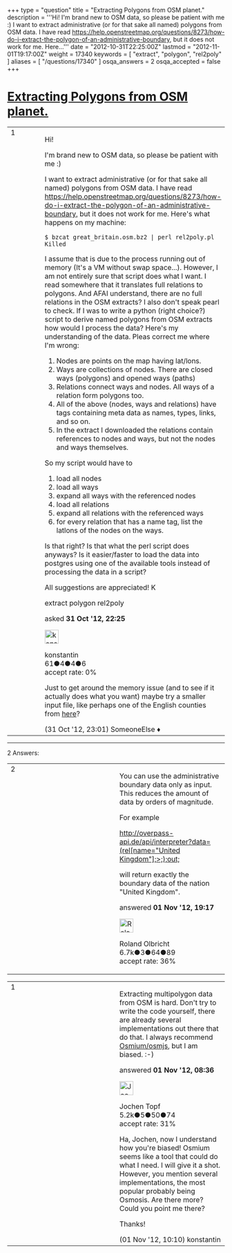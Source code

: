 +++
type = "question"
title = "Extracting Polygons from OSM planet."
description = '''Hi! I&#x27;m brand new to OSM data, so please be patient with me :) I want to extract administrative (or for that sake all named) polygons from OSM data. I have read https://help.openstreetmap.org/questions/8273/how-do-i-extract-the-polygon-of-an-administrative-boundary, but it does not work for me. Here...'''
date = "2012-10-31T22:25:00Z"
lastmod = "2012-11-01T19:17:00Z"
weight = 17340
keywords = [ "extract", "polygon", "rel2poly" ]
aliases = [ "/questions/17340" ]
osqa_answers = 2
osqa_accepted = false
+++

<div class="headNormal">

# [Extracting Polygons from OSM planet.](/questions/17340/extracting-polygons-from-osm-planet)

</div>

<div id="main-body">

<div id="askform">

<table id="question-table" style="width:100%;">
<colgroup>
<col style="width: 50%" />
<col style="width: 50%" />
</colgroup>
<tbody>
<tr>
<td style="width: 30px; vertical-align: top"><div class="vote-buttons">
<span id="post-17340-upvote" class="ajax-command post-vote up" rel="nofollow" title="I like this post (click again to cancel)"> </span>
<div id="post-17340-score" class="post-score" title="current number of votes">
1
</div>
<span id="post-17340-downvote" class="ajax-command post-vote down" rel="nofollow" title="I dont like this post (click again to cancel)"> </span> <span id="favorite-mark" class="ajax-command favorite-mark" rel="nofollow" title="mark/unmark this question as favorite (click again to cancel)"> </span>
<div id="favorite-count" class="favorite-count">
&#10;</div>
</div></td>
<td><div id="item-right">
<div class="question-body">
<p>Hi!</p>
<p>I'm brand new to OSM data, so please be patient with me :)</p>
<p>I want to extract administrative (or for that sake all named) polygons from OSM data. I have read <a href="/questions/8273/how-do-i-extract-the-polygon-of-an-administrative-boundary,">https://help.openstreetmap.org/questions/8273/how-do-i-extract-the-polygon-of-an-administrative-boundary,</a> but it does not work for me. Here's what happens on my machine:</p>
<pre><code>$ bzcat great_britain.osm.bz2 | perl rel2poly.pl 
Killed</code></pre>
<p>I assume that is due to the process running out of memory (It's a VM without swap space...). However, I am not entirely sure that script does what I want. I read somewhere that it translates full relations to polygons. And AFAI understand, there are no full relations in the OSM extracts? I also don't speak pearl to check. If I was to write a python (right choice?) script to derive named polygons from OSM extracts how would I process the data? Here's my understanding of the data. Pleas correct me where I'm wrong:</p>
<ol>
<li>Nodes are points on the map having lat/lons.</li>
<li>Ways are collections of nodes. There are closed ways (polygons) and opened ways (paths)</li>
<li>Relations connect ways and nodes. All ways of a relation form polygons too.</li>
<li>All of the above (nodes, ways and relations) have tags containing meta data as names, types, links, and so on.</li>
<li>In the extract I downloaded the relations contain references to nodes and ways, but not the nodes and ways themselves.</li>
</ol>
<p>So my script would have to</p>
<ol>
<li>load all nodes</li>
<li>load all ways</li>
<li>expand all ways with the referenced nodes</li>
<li>load all relations</li>
<li>expand all relations with the referenced ways</li>
<li>for every relation that has a name tag, list the latlons of the nodes on the ways.</li>
</ol>
<p>Is that right? Is that what the perl script does anyways? Is it easier/faster to load the data into postgres using one of the available tools instead of processing the data in a script?</p>
<p>All suggestions are appreciated! K</p>
</div>
<div id="question-tags" class="tags-container tags">
<span class="post-tag tag-link-extract" rel="tag" title="see questions tagged &#39;extract&#39;">extract</span> <span class="post-tag tag-link-polygon" rel="tag" title="see questions tagged &#39;polygon&#39;">polygon</span> <span class="post-tag tag-link-rel2poly" rel="tag" title="see questions tagged &#39;rel2poly&#39;">rel2poly</span>
</div>
<div id="question-controls" class="post-controls">
&#10;</div>
<div class="post-update-info-container">
<div class="post-update-info post-update-info-user">
<p>asked <strong>31 Oct '12, 22:25</strong></p>
<img src="https://secure.gravatar.com/avatar/680bc1d9127776b4acb2e6af485a6869?s=32&amp;d=identicon&amp;r=g" class="gravatar" width="32" height="32" alt="konstantin&#39;s gravatar image" />
<p><span>konstantin</span><br />
<span class="score" title="61 reputation points">61</span><span title="4 badges"><span class="badge1">●</span><span class="badgecount">4</span></span><span title="4 badges"><span class="silver">●</span><span class="badgecount">4</span></span><span title="6 badges"><span class="bronze">●</span><span class="badgecount">6</span></span><br />
<span class="accept_rate" title="Rate of the user&#39;s accepted answers">accept rate:</span> <span title="konstantin has no accepted answers">0%</span></p>
</div>
</div>
<div id="comments-container-17340" class="comments-container">
<span id="17344"></span>
<div id="comment-17344" class="comment">
<div id="post-17344-score" class="comment-score">
&#10;</div>
<div class="comment-text">
<p>Just to get around the memory issue (and to see if it actually does what you want) maybe try a smaller input file, like perhaps one of the English counties from <a href="http://download.geofabrik.de/openstreetmap/europe/great_britain/england/">here</a>?</p>
</div>
<div id="comment-17344-info" class="comment-info">
<span class="comment-age">(31 Oct '12, 23:01)</span> <span class="comment-user userinfo">SomeoneElse ♦</span>
</div>
</div>
</div>
<div id="comment-tools-17340" class="comment-tools">
&#10;</div>
<div class="clear">
&#10;</div>
<div id="comment-17340-form-container" class="comment-form-container">
&#10;</div>
<div class="clear">
&#10;</div>
</div></td>
</tr>
</tbody>
</table>

------------------------------------------------------------------------

<div class="tabBar">

<span id="sort-top"></span>

<div class="headQuestions">

2 Answers:

</div>

</div>

<span id="17370"></span>

<div id="answer-container-17370" class="answer">

<table style="width:100%;">
<colgroup>
<col style="width: 50%" />
<col style="width: 50%" />
</colgroup>
<tbody>
<tr>
<td style="width: 30px; vertical-align: top"><div class="vote-buttons">
<span id="post-17370-upvote" class="ajax-command post-vote up" rel="nofollow" title="I like this post (click again to cancel)"> </span>
<div id="post-17370-score" class="post-score" title="current number of votes">
2
</div>
<span id="post-17370-downvote" class="ajax-command post-vote down" rel="nofollow" title="I dont like this post (click again to cancel)"> </span>
</div></td>
<td><div class="item-right">
<div class="answer-body">
<p>You can use the administrative boundary data only as input. This reduces the amount of data by orders of magnitude.</p>
<p>For example</p>
<p><a href="http://overpass-api.de/api/interpreter?data=(rel%5Bname=%22United+Kingdom%22%5D;%3E;);out;">http://overpass-api.de/api/interpreter?data=(rel[name="United Kingdom"];&gt;;);out;</a></p>
<p>will return exactly the boundary data of the nation "United Kingdom".</p>
</div>
<div class="answer-controls post-controls">
&#10;</div>
<div class="post-update-info-container">
<div class="post-update-info post-update-info-user">
<p>answered <strong>01 Nov '12, 19:17</strong></p>
<img src="https://secure.gravatar.com/avatar/fcfdb0825826fd13d2ff0d83d58819c6?s=32&amp;d=identicon&amp;r=g" class="gravatar" width="32" height="32" alt="Roland%20Olbricht&#39;s gravatar image" />
<p><span>Roland Olbricht</span><br />
<span class="score" title="6666 reputation points"><span>6.7k</span></span><span title="3 badges"><span class="badge1">●</span><span class="badgecount">3</span></span><span title="64 badges"><span class="silver">●</span><span class="badgecount">64</span></span><span title="89 badges"><span class="bronze">●</span><span class="badgecount">89</span></span><br />
<span class="accept_rate" title="Rate of the user&#39;s accepted answers">accept rate:</span> <span title="Roland Olbricht has 40 accepted answers">36%</span></p>
</div>
</div>
<div id="comments-container-17370" class="comments-container">
&#10;</div>
<div id="comment-tools-17370" class="comment-tools">
&#10;</div>
<div class="clear">
&#10;</div>
<div id="comment-17370-form-container" class="comment-form-container">
&#10;</div>
<div class="clear">
&#10;</div>
</div></td>
</tr>
</tbody>
</table>

</div>

<span id="17347"></span>

<div id="answer-container-17347" class="answer">

<table style="width:100%;">
<colgroup>
<col style="width: 50%" />
<col style="width: 50%" />
</colgroup>
<tbody>
<tr>
<td style="width: 30px; vertical-align: top"><div class="vote-buttons">
<span id="post-17347-upvote" class="ajax-command post-vote up" rel="nofollow" title="I like this post (click again to cancel)"> </span>
<div id="post-17347-score" class="post-score" title="current number of votes">
1
</div>
<span id="post-17347-downvote" class="ajax-command post-vote down" rel="nofollow" title="I dont like this post (click again to cancel)"> </span>
</div></td>
<td><div class="item-right">
<div class="answer-body">
<p>Extracting multipolygon data from OSM is hard. Don't try to write the code yourself, there are already several implementations out there that do that. I always recommend <a href="http://wiki.osm.org/wiki/Osmium">Osmium/osmjs</a>, but I am biased. :-)</p>
</div>
<div class="answer-controls post-controls">
&#10;</div>
<div class="post-update-info-container">
<div class="post-update-info post-update-info-user">
<p>answered <strong>01 Nov '12, 08:36</strong></p>
<img src="https://secure.gravatar.com/avatar/2d4dfcdcde73aa5e2ffa4a9b3a7cb51d?s=32&amp;d=identicon&amp;r=g" class="gravatar" width="32" height="32" alt="Jochen%20Topf&#39;s gravatar image" />
<p><span>Jochen Topf</span><br />
<span class="score" title="5244 reputation points"><span>5.2k</span></span><span title="5 badges"><span class="badge1">●</span><span class="badgecount">5</span></span><span title="50 badges"><span class="silver">●</span><span class="badgecount">50</span></span><span title="74 badges"><span class="bronze">●</span><span class="badgecount">74</span></span><br />
<span class="accept_rate" title="Rate of the user&#39;s accepted answers">accept rate:</span> <span title="Jochen Topf has 32 accepted answers">31%</span></p>
</div>
</div>
<div id="comments-container-17347" class="comments-container">
<span id="17351"></span>
<div id="comment-17351" class="comment">
<div id="post-17351-score" class="comment-score">
&#10;</div>
<div class="comment-text">
<p>Ha, Jochen, now I understand how you're biased! Osmium seems like a tool that could do what I need. I will give it a shot. However, you mention several implementations, the most popular probably being Osmosis. Are there more? Could you point me there?</p>
<p>Thanks!</p>
</div>
<div id="comment-17351-info" class="comment-info">
<span class="comment-age">(01 Nov '12, 10:10)</span> <span class="comment-user userinfo">konstantin</span>
</div>
</div>
</div>
<div id="comment-tools-17347" class="comment-tools">
&#10;</div>
<div class="clear">
&#10;</div>
<div id="comment-17347-form-container" class="comment-form-container">
&#10;</div>
<div class="clear">
&#10;</div>
</div></td>
</tr>
</tbody>
</table>

</div>

<div class="paginator-container-left">

</div>

</div>

</div>


